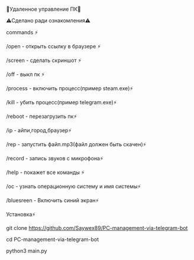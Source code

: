 🗿Удаленное управление ПК🗿

⚠️Сделано ради ознакомления⚠️

commands ⚡️

/open - открыть ссылку в браузере ⚡️

/screen - сделать скриншот ⚡️

/off - выкл пк ⚡️

/process - включить процесс(пример steam.exe)⚡️

/kill - убить процесс(пример telegram.exe)⚡️

/reboot - перезагрузить пк⚡️

/ip - айпи,город,браузер⚡️

/rep - запустить файл.mp3(файл должен быть скачен)⚡️

/record - запись звуков с микрофона⚡️

/help - покажет все команды ⚡️

/oc - узнать операционную систему и имя системы⚡️

/bluesreen - Включить синий экран⚡️

Установка⚡️

git clone https://github.com/Saywex89/PC-management-via-telegram-bot

cd PC-management-via-telegram-bot

python3 main.py









